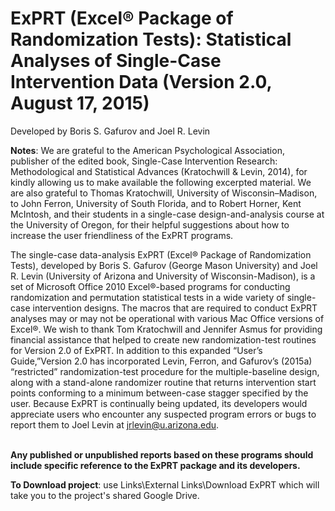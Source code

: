 <h1>ExPRT (Excel® Package of Randomization Tests): Statistical Analyses of Single-Case Intervention Data (Version 2.0, August 17, 2015)<br>
</h1>
<p>
Developed by Boris S. Gafurov and Joel R. Levin<br>
</p>
<p>
<strong>Notes</strong>: We are grateful to the American Psychological Association, publisher of the edited book, Single-Case Intervention Research: Methodological and Statistical Advances (Kratochwill & Levin, 2014), for kindly allowing us to make available the following excerpted material. We are also grateful to Thomas Kratochwill, University of Wisconsin–Madison, to John Ferron, University of South Florida, and to Robert Horner, Kent McIntosh, and their students in a single-case design-and-analysis course at the University of Oregon, for their helpful suggestions about how to increase the user friendliness of the ExPRT programs.<br>
</p><p>
The single-case data-analysis ExPRT (Excel® Package of Randomization Tests), developed by Boris S. Gafurov (George Mason University) and Joel R. Levin (University of Arizona and University of Wisconsin-Madison), is a set of Microsoft Office 2010 Excel®-based programs for conducting randomization and permutation statistical tests in a wide variety of single-case intervention designs. The macros that are required to conduct ExPRT analyses may or may not be operational with various Mac Office versions of Excel®. We wish to thank Tom Kratochwill and Jennifer Asmus for providing financial assistance that helped to create new randomization-test routines for Version 2.0 of ExPRT. In addition to this expanded “User’s Guide,”Version 2.0 has incorporated Levin, Ferron, and Gafurov’s  (2015a) “restricted” randomization-test procedure for the multiple-baseline design, along with a stand-alone randomizer routine that returns intervention start points conforming to a minimum between-case stagger specified by the user. Because ExPRT is continually being updated, its developers would appreciate users who encounter any suspected program errors or bugs to report them to Joel Levin at <a href='mailto:jrlevin@u.arizona.edu'>jrlevin@u.arizona.edu</a>.<br>
<br>
</p>
<p>
<strong>Any published or unpublished reports based on these programs should include specific reference to the ExPRT package and its developers.</strong>
</p>

<p><strong>To Download project</strong>: use Links\External Links\Download ExPRT which will take you to the project's shared Google Drive.</p>